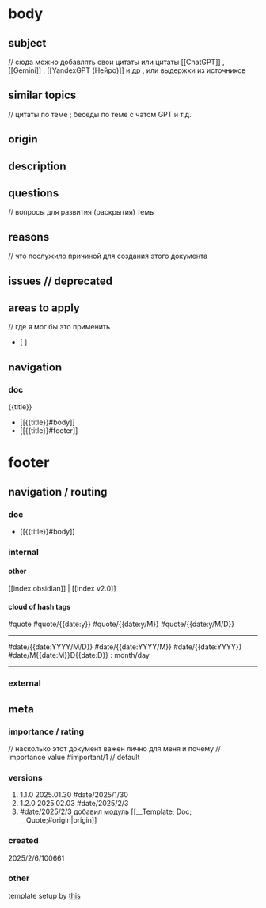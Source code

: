 # body
## subject
// сюда можно добавлять свои цитаты или цитаты [[ChatGPT]] , [[Gemini]] , [[YandexGPT (Нейро)]] и др  , или выдержки из источников
## similar topics
// цитаты по теме ; беседы по теме с чатом GPT и т.д.
## origin
## description 
## questions
// вопросы для развития (раскрытия) темы
## reasons 
// что послужило причиной для создания этого документа
## issues // deprecated 
## areas to apply
// где я мог бы это применить
- [ ] 
## navigation 

### doc
{{title}}
- [[{{title}}#body]]
- [[{{title}}#footer]]
# footer
## navigation / routing
### doc 
- [[{{title}}#body]]
### internal
#### other
[[index.obsidian]] | [[index v2.0]] 
#### cloud of hash tags

#quote  #quote/{{date:y}} #quote/{{date:y/M}} #quote/{{date:y/M/D}} 

---

#date/{{date:YYYY/M/D}} #date/{{date:YYYY/M}} #date/{{date:YYYY}} #date/M{{date:M}}D{{date:D}} : month/day

---
### external
## meta
### importance / rating
// насколько этот документ важен лично для меня и почему
// importance value
#important/1 // default
### versions
1. 1.1.0 2025.01.30 #date/2025/1/30
2. 1.2.0 2025.02.03 #date/2025/2/3 
3. #date/2025/2/3 добавил модуль [[__Template; Doc; __Quote;#origin|origin]]
### created
 2025/2/6/100661
### other
template setup by [this](https://help.obsidian.md/web-clipper/variables)
